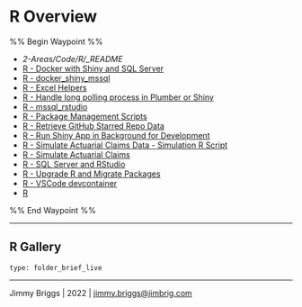 # R Overview

%% Begin Waypoint %%

* *2-Areas/Code/R/_README*
* [R - Docker with Shiny and SQL Server](R%20-%20Docker%20with%20Shiny%20and%20SQL%20Server.md)
* [R - docker_shiny_mssql](R%20-%20docker_shiny_mssql.md)
* [R - Excel Helpers](R%20-%20Excel%20Helpers.md)
* [R - Handle long polling process in Plumber or Shiny](R%20-%20Handle%20long%20polling%20process%20in%20Plumber%20or%20Shiny.md)
* [R - mssql_rstudio](R%20-%20mssql_rstudio.md)
* [R - Package Management Scripts](R%20-%20Package%20Management%20Scripts.md)
* [R - Retrieve GitHub Starred Repo Data](R%20-%20Retrieve%20GitHub%20Starred%20Repo%20Data.md)
* [R - Run Shiny App in Background for Development](R%20-%20Run%20Shiny%20App%20in%20Background%20for%20Development.md)
* [R - Simulate Actuarial Claims Data - Simulation R Script](R%20-%20Simulate%20Actuarial%20Claims%20Data%20-%20Simulation%20R%20Script.md)
* [R - Simulate Actuarial Claims](R%20-%20Simulate%20Actuarial%20Claims.md)
* [R - SQL Server and RStudio](R%20-%20SQL%20Server%20and%20RStudio.md)
* [R - Upgrade R and Migrate Packages](R%20-%20Upgrade%20R%20and%20Migrate%20Packages.md)
* [R - VSCode devcontainer](R%20-%20VSCode%20devcontainer.md)
* [R](R.md)

%% End Waypoint %%

---

## R Gallery

````ccard
type: folder_brief_live
````

---

Jimmy Briggs | 2022 | <jimmy.briggs@jimbrig.com>
